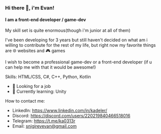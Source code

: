 ### Hi there 👋, i'm Evan!
#### I am a front-end developer / game-dev
My skill set is quite enormous(though i'm junior at all of them)

I've been developing for 3 years but still haven't decided on what am i willing to contribute for the rest of my life, but right now my favorite things are 🌐 websites and 🎮 games

I wish to become a professional game-dev or a front-end developer
(if u can help me with that it would be awesome!)

Skills: HTML/CSS, C#, C++, Python, Kotlin

- 💸 Looking for a job
- 🌱 Currently learning: Unity 

How to contact me:
- LinkedIn: https://www.linkedin.com/in/kadeler/
- Discord: https://discord.com/users/220219840466518016
- Telegram: https://t.me/ka0313r
- Email: snigirevevan@gmail.com
